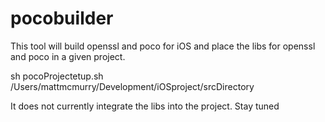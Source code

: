 # pocobuilder

This tool will build openssl and poco for iOS and place the libs for openssl and poco in a given project.

sh pocoProjectetup.sh /Users/mattmcmurry/Development/iOSproject/srcDirectory

It does not currently integrate the libs into the project. Stay tuned
